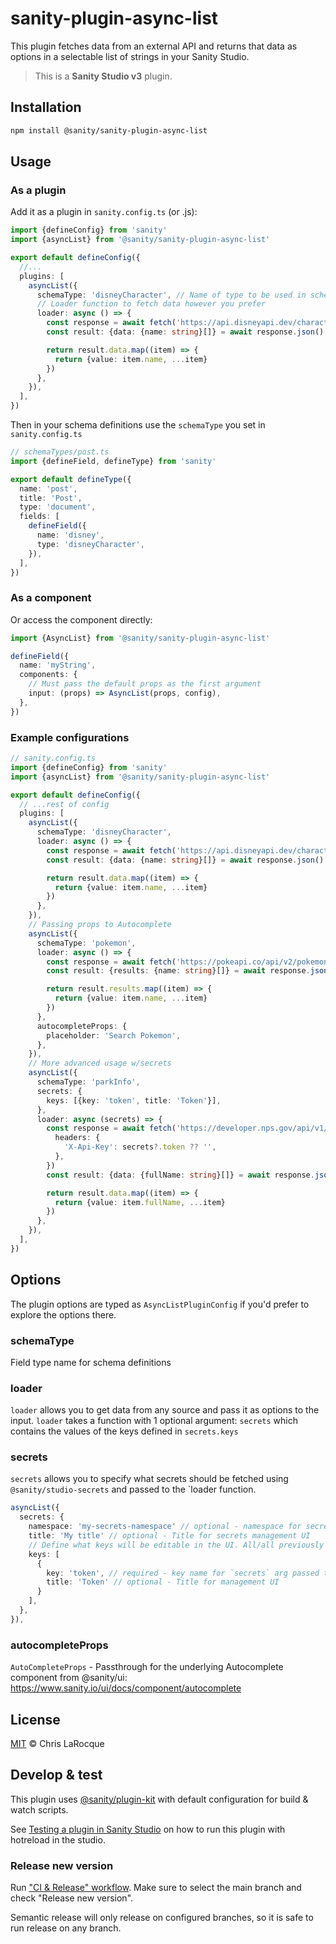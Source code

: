 # sanity-plugin-async-list

This plugin fetches data from an external API and returns that data as options in a selectable list of strings in your Sanity Studio.

> This is a **Sanity Studio v3** plugin.

## Installation

```sh
npm install @sanity/sanity-plugin-async-list
```

## Usage

### As a plugin

Add it as a plugin in `sanity.config.ts` (or .js):

```ts
import {defineConfig} from 'sanity'
import {asyncList} from '@sanity/sanity-plugin-async-list'

export default defineConfig({
  //...
  plugins: [
    asyncList({
      schemaType: 'disneyCharacter', // Name of type to be used in schema definitions
      // Loader function to fetch data however you prefer
      loader: async () => {
        const response = await fetch('https://api.disneyapi.dev/character')
        const result: {data: {name: string}[]} = await response.json()

        return result.data.map((item) => {
          return {value: item.name, ...item}
        })
      },
    }),
  ],
})
```

Then in your schema definitions use the `schemaType` you set in `sanity.config.ts`

```ts
// schemaTypes/post.ts
import {defineField, defineType} from 'sanity'

export default defineType({
  name: 'post',
  title: 'Post',
  type: 'document',
  fields: [
    defineField({
      name: 'disney',
      type: 'disneyCharacter',
    }),
  ],
})
```

### As a component

Or access the component directly:

```ts
import {AsyncList} from '@sanity/sanity-plugin-async-list'

defineField({
  name: 'myString',
  components: {
    // Must pass the default props as the first argument
    input: (props) => AsyncList(props, config),
  },
})
```

### Example configurations

```ts
// sanity.config.ts
import {defineConfig} from 'sanity'
import {asyncList} from '@sanity/sanity-plugin-async-list'

export default defineConfig({
  // ...rest of config
  plugins: [
    asyncList({
      schemaType: 'disneyCharacter',
      loader: async () => {
        const response = await fetch('https://api.disneyapi.dev/character')
        const result: {data: {name: string}[]} = await response.json()

        return result.data.map((item) => {
          return {value: item.name, ...item}
        })
      },
    }),
    // Passing props to Autocomplete
    asyncList({
      schemaType: 'pokemon',
      loader: async () => {
        const response = await fetch('https://pokeapi.co/api/v2/pokemon?limit=50&offset=0')
        const result: {results: {name: string}[]} = await response.json()

        return result.results.map((item) => {
          return {value: item.name, ...item}
        })
      },
      autocompleteProps: {
        placeholder: 'Search Pokemon',
      },
    }),
    // More advanced usage w/secrets
    asyncList({
      schemaType: 'parkInfo',
      secrets: {
        keys: [{key: 'token', title: 'Token'}],
      },
      loader: async (secrets) => {
        const response = await fetch('https://developer.nps.gov/api/v1/parks?parkCode=acad', {
          headers: {
            'X-Api-Key': secrets?.token ?? '',
          },
        })
        const result: {data: {fullName: string}[]} = await response.json()

        return result.data.map((item) => {
          return {value: item.fullName, ...item}
        })
      },
    }),
  ],
})
```

## Options

The plugin options are typed as `AsyncListPluginConfig` if you'd prefer to explore the options there.

### schemaType

Field type name for schema definitions

### loader

`loader` allows you to get data from any source and pass it as options to the input. `loader` takes a function with 1 optional argument: `secrets` which contains the values of the keys defined in `secrets.keys`

### secrets

`secrets` allows you to specify what secrets should be fetched using `@sanity/studio-secrets` and passed to the `loader function.

```ts
asyncList({
  secrets: {
    namespace: 'my-secrets-namespace' // optional - namespace for secrets previously saved with @sanity/studio-secrets
    title: 'My title' // optional - Title for secrets management UI
    // Define what keys will be editable in the UI. All/all previously saved secrets in the namespace will be passed to the `loader` function
    keys: [
      {
        key: 'token', // required - key name for `secrets` arg passed to loader
        title: 'Token' // optional - Title for management UI
      }
    ],
  },
}),
```

### autocompleteProps

`AutoCompleteProps` - Passthrough for the underlying Autocomplete component from @sanity/ui: https://www.sanity.io/ui/docs/component/autocomplete

## License

[MIT](LICENSE) © Chris LaRocque

## Develop & test

This plugin uses [@sanity/plugin-kit](https://github.com/sanity-io/plugin-kit)
with default configuration for build & watch scripts.

See [Testing a plugin in Sanity Studio](https://github.com/sanity-io/plugin-kit#testing-a-plugin-in-sanity-studio)
on how to run this plugin with hotreload in the studio.

### Release new version

Run ["CI & Release" workflow](TODO/actions/workflows/main.yml).
Make sure to select the main branch and check "Release new version".

Semantic release will only release on configured branches, so it is safe to run release on any branch.

